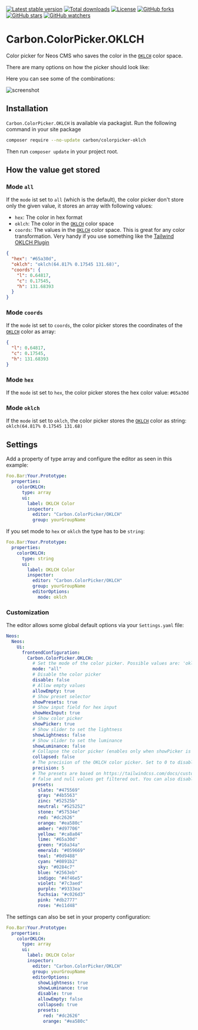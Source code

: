 [![Latest stable version]][packagist] [![Total downloads]][packagist] [![License]][packagist] [![GitHub forks]][fork] [![GitHub stars]][stargazers] [![GitHub watchers]][subscription]

# Carbon.ColorPicker.OKLCH

Color picker for Neos CMS who saves the color in the [`OKLCH`] color space.

There are many options on how the picker should look like:

Here you can see some of the combinations:

![screenshot]

## Installation

`Carbon.ColorPicker.OKLCH` is available via packagist.
Run the following command in your site package

```bash
composer require --no-update carbon/colorpicker-oklch
```

Then run `composer update` in your project root.

## How the value get stored

### Mode `all`

If the `mode` ist set to `all` (which is the default), the color picker don't store only the given value, it stores an array with following values:

- `hex`: The color in hex format
- `oklch`: The color in the [`OKLCH`] color space
- `coords`: The values in the [`OKLCH`] color space. This is great for any color transformation. Very handy if you use something like the [Tailwind OKLCH Plugin]

```json
{
  "hex": "#65a30d",
  "oklch": "oklch(64.817% 0.17545 131.68)",
  "coords": {
    "l": 0.64817,
    "c": 0.17545,
    "h": 131.68393
  }
}
```

### Mode `coords`

If the `mode` ist set to `coords`, the color picker stores the coordinates of the [`OKLCH`] color as array:

```json
{
  "l": 0.64817,
  "c": 0.17545,
  "h": 131.68393
}
```

### Mode `hex`

If the `mode` ist set to `hex`, the color picker stores the hex color value: `#65a30d`

### Mode `oklch`

If the `mode` ist set to `oklch`, the color picker stores the [`OKLCH`] color as string: `oklch(64.817% 0.17545 131.68)`

## Settings

Add a property of type array and configure the editor as seen in this example:

```yaml
Foo.Bar:Your.Prototype:
  properties:
    colorOKLCH:
      type: array
      ui:
        label: OKLCH Color
        inspector:
          editor: "Carbon.ColorPicker/OKLCH"
          group: yourGroupName
```

If you set mode to `hex` or `oklch` the type has to be `string`:

```yaml
Foo.Bar:Your.Prototype:
  properties:
    colorOKLCH:
      type: string
      ui:
        label: OKLCH Color
        inspector:
          editor: "Carbon.ColorPicker/OKLCH"
          group: yourGroupName
          editorOptions:
            mode: oklch
```

### Customization

The editor allows some global default options via your `Settings.yaml` file:

```yaml
Neos:
  Neos:
    Ui:
      frontendConfiguration:
        Carbon.ColorPicker.OKLCH:
          # Set the mode of the color picker. Possible values are: 'oklch', 'hex', 'coords', 'all'
          mode: "all"
          # Disable the color picker
          disable: false
          # Allow empty values
          allowEmpty: true
          # Show preset selector
          showPresets: true
          # Show input field for hex input
          showHexInput: true
          # Show color picker
          showPicker: true
          # Show slider to set the lightness
          showLightness: false
          # Show slider to set the luminance
          showLuminance: false
          # Collapse the color picker (enables only when showPicker is true)
          collapsed: false
          # The precision of the OKLCH color picker. Set to 0 to disable rounding and use the raw values.
          precision: 5
          # The presets are based on https://tailwindcss.com/docs/customizing-colors with the key 600
          # false and null values get filtered out. You can also disable all presets with presets: false
          presets:
            slate: "#475569"
            gray: "#4b5563"
            zinc: "#52525b"
            neutral: "#525252"
            stone: "#57534e"
            red: "#dc2626"
            orange: "#ea580c"
            amber: "#d97706"
            yellow: "#ca8a04"
            lime: "#65a30d"
            green: "#16a34a"
            emerald: "#059669"
            teal: "#0d9488"
            cyan: "#0891b2"
            sky: "#0284c7"
            blue: "#2563eb"
            indigo: "#4f46e5"
            violet: "#7c3aed"
            purple: "#9333ea"
            fuchsia: "#c026d3"
            pink: "#db2777"
            rose: "#e11d48"
```

The settings can also be set in your property configuration:

```yaml
Foo.Bar:Your.Prototype:
  properties:
    colorOKLCH:
      type: array
      ui:
        label: OKLCH Color
        inspector:
          editor: "Carbon.ColorPicker/OKLCH"
          group: yourGroupName
          editorOptions:
            showLightness: true
            showLuminance: true
            disable: true
            allowEmpty: false
            collapsed: true
            presets:
              red: "#dc2626"
              orange: "#ea580c"
```

[screenshot]: https://github.com/CarbonPackages/Carbon.ColorPicker.OKLCH/assets/4510166/320c14e8-f961-49ac-8959-38d2c43b3a81
[tailwind oklch plugin]: https://github.com/MartijnCuppens/tailwindcss-oklch
[`oklch`]: https://developer.mozilla.org/en-US/docs/Web/CSS/color_value/oklch
[packagist]: https://packagist.org/packages/carbon/colorpicker-oklch
[latest stable version]: https://poser.pugx.org/carbon/colorpicker-oklch/v/stable
[total downloads]: https://poser.pugx.org/carbon/colorpicker-oklch/downloads
[license]: https://poser.pugx.org/carbon/colorpicker-oklch/license
[github forks]: https://img.shields.io/github/forks/CarbonPackages/Carbon.ColorPicker.OKLCH.svg?style=social&label=Fork
[github stars]: https://img.shields.io/github/stars/CarbonPackages/Carbon.ColorPicker.OKLCH.svg?style=social&label=Stars
[github watchers]: https://img.shields.io/github/watchers/CarbonPackages/Carbon.ColorPicker.OKLCH.svg?style=social&label=Watch
[fork]: https://github.com/CarbonPackages/Carbon.ColorPicker.OKLCH/fork
[stargazers]: https://github.com/CarbonPackages/Carbon.ColorPicker.OKLCH/stargazers
[subscription]: https://github.com/CarbonPackages/Carbon.ColorPicker.OKLCH/subscription
